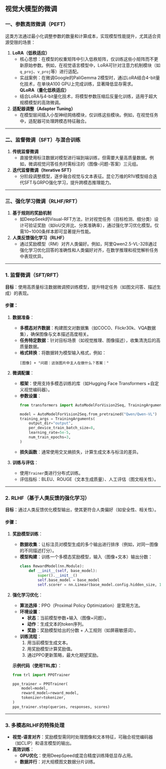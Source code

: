 ## 视觉大模型的微调

### 一、**参数高效微调（PEFT）**  
这类方法通过最小化调整参数的数量和计算成本，实现模型性能提升，尤其适合资源受限的场景：  
1. **LoRA（低秩适应）**  
   - 核心思想：在模型的权重矩阵中引入低秩矩阵，仅训练这些小矩阵而不更新原始参数。例如，在视觉语言模型中，LoRA可针对注意力机制模块（如`q_proj`、`v_proj`等）进行适配。  
   - 实战案例：在微调Google的PaliGemma 2模型时，通过LoRA结合4-bit量化技术，在单块A100 GPU上完成训练，显著降低显存需求。  
    **QLoRA（量化低秩适应）**  
   - 结合LoRA与4-bit量化技术，将模型参数压缩后反量化训练，适用于超大规模模型的高效微调。  
2. **适配器调整（Adapter Tuning）**  
   - 在模型层间插入小型神经网络模块，仅训练这些模块。例如，在视觉任务中，适配器可处理跨模态特征融合。  

---

### 二、**监督微调（SFT）与混合训练**  
1. **传统监督微调**  
   - 直接使用标注数据对模型进行端到端训练，但需要大量高质量数据。例如，微调视觉问答任务时需标注的（图像-问题-答案）三元组。  
2. **迭代监督微调（Iterative SFT）**  
   - 分阶段调整模型，逐步融合视觉与文本表征。昆仑万维的R1V模型结合迭代SFT与GRPO强化学习，提升跨模态推理能力。  

---

### 三、**强化学习微调（RLHF/RFT）**  
1. **基于规则的奖励机制**  
   - 如DeepSeek的Visual-RFT方法，针对视觉任务（目标检测、细分类）设计可验证奖励（如IoU交并比、分类准确率），通过强化学习优化模型。仅需10~1000条样本即可显著提升性能。  
2. **人类反馈强化学习（RLHF）**  
   - 通过奖励模型（RM）对齐人类偏好。例如，阿里Qwen2.5-VL-32B通过强化学习优化回答的准确性和人类偏好对齐，在数学推理和视觉解析任务中表现优异。  

---

### **1. 监督微调（SFT/RFT）**
**目标**：使用高质量标注数据微调预训练模型，提升特定任务（如图文问答、描述生成）的表现。

#### **步骤**：
1. **数据准备**：
   - **多模态对齐数据**：构建图文对数据集（如COCO、Flickr30k、VQA数据集），确保图像与文本描述高度相关。
   - **任务特定数据**：针对目标场景（如视觉推理、图像描述），收集清洗后的高质量数据。
   - **格式转换**：将数据转为模型输入格式，例如：
     ```
     [图像] + "问题：这张图片中主人在做什么？答案："
     ```

2. **微调配置**：
   - **框架**：使用支持多模态训练的库（如Hugging Face Transformers +自定义视觉编码器）。
   - **参数设置**：
     ```python
     from transformers import AutoModelForVision2Seq, TrainingArguments

     model = AutoModelForVision2Seq.from_pretrained("Qwen/Qwen-VL")
     training_args = TrainingArguments(
         output_dir="output",
         per_device_train_batch_size=8,
         learning_rate=5e-5,
         num_train_epochs=3,
     )
     ```
   - **损失函数**：通常使用交叉熵损失，计算生成文本与标注的差异。

3. **训练与评估**：
   - 使用`Trainer`类进行分布式训练。
   - 评估指标：BLEU、ROUGE（文本生成质量）、人工评估（图文相关性）。

---

### **2. RLHF（基于人类反馈的强化学习）**
**目标**：通过人类反馈优化模型输出，使其更符合人类偏好（如安全性、相关性）。

#### **步骤**：
1. **奖励模型训练**：
   - **数据收集**：让标注员对模型生成的多个输出进行排序（例如，对同一图像的不同描述打分）。
   - **模型构建**：训练一个多模态奖励模型，输入（图像+文本）输出分数：
     ```python
     class RewardModel(nn.Module):
         def __init__(self, base_model):
             super().__init__()
             self.base_model = base_model
             self.scorer = nn.Linear(base_model.config.hidden_size, 1)
     ```

2. **强化学习优化**：
   - **算法选择**：PPO（Proximal Policy Optimization）是常用方法。
   - **环境设置**：
     - **状态**：当前模型参数+输入（图像+问题）。
     - **动作**：生成文本的token序列。
     - **奖励**：奖励模型给出的分数 + 人工规则（如屏蔽敏感词）。
   - **训练流程**：
     1. 用当前模型生成文本。
     2. 用奖励模型计算奖励值。
     3. 通过PPO更新策略，最大化期望奖励。

   **示例代码（使用TRL库）**：
   ```python
   from trl import PPOTrainer

   ppo_trainer = PPOTrainer(
       model=model,
       reward_model=reward_model,
       tokenizer=tokenizer,
   )
   ppo_trainer.step(queries, responses, scores)
   ```

---

### **3. 多模态RLHF的特殊处理**
- **视觉-语言对齐**：奖励模型需同时处理图像和文本特征，可融合视觉编码器（如CLIP）和语言模型的输出。
- **高效训练**：
  - **GPU优化**：使用DeepSpeed或混合精度训练降低显存占用。
  - **数据并行**：对大规模图文数据分片训练。
